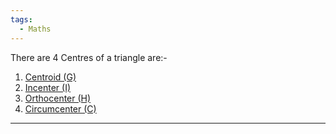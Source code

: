 ```yaml
---
tags:
  - Maths
---
```

There are 4 Centres of a triangle are:-
1. [Centroid (G)](Centroid%20(G).md) 
2. [Incenter (I)](Incenter%20(I).md) 
3. [Orthocenter (H)](Orthocenter%20(H).md) 
4. [Circumcenter (C)](Circumcenter%20(C).md) 
---